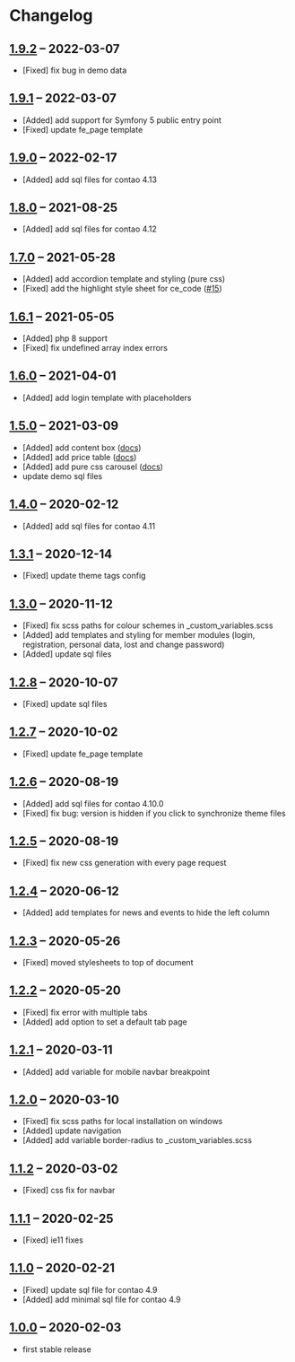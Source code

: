 # Changelog

[//]: <> (
Types of changes
    Added for new features.
    Changed for changes in existing functionality.
    Deprecated for soon-to-be removed features.
    Removed for now removed features.
    Fixed for any bug fixes.
    Security in case of vulnerabilities.
)

## [1.9.2](https://github.com/contao-themes-net/zero-one-theme-bundle/tree/1.9.1) – 2022-03-07

- [Fixed] fix bug in demo data

## [1.9.1](https://github.com/contao-themes-net/zero-one-theme-bundle/tree/1.9.1) – 2022-03-07

- [Added] add support for Symfony 5 public entry point
- [Fixed] update fe_page template

## [1.9.0](https://github.com/contao-themes-net/zero-one-theme-bundle/tree/1.9.0) – 2022-02-17

- [Added] add sql files for contao 4.13

## [1.8.0](https://github.com/contao-themes-net/zero-one-theme-bundle/tree/1.8.0) – 2021-08-25

- [Added] add sql files for contao 4.12

## [1.7.0](https://github.com/contao-themes-net/zero-one-theme-bundle/tree/1.7.0) – 2021-05-28

- [Added] add accordion template and styling (pure css)
- [Fixed] add the highlight style sheet for ce_code ([#15](https://github.com/contao-themes-net/zero-one-theme-bundle/issues/15))

## [1.6.1](https://github.com/contao-themes-net/zero-one-theme-bundle/tree/1.6.1) – 2021-05-05

- [Added] php 8 support
- [Fixed] fix undefined array index errors

## [1.6.0](https://github.com/contao-themes-net/zero-one-theme-bundle/tree/1.6.0) – 2021-04-01

- [Added] add login template with placeholders

## [1.5.0](https://github.com/contao-themes-net/zero-one-theme-bundle/tree/1.5.0) – 2021-03-09

- [Added] add content box ([docs](https://pdir.de/docs/de/contao/themes/zeroone/elements/contentbox/))
- [Added] add price table ([docs](https://pdir.de/docs/de/contao/themes/zeroone/elements/pricebox/))
- [Added] add pure css carousel ([docs](https://pdir.de/docs/de/contao/themes/zeroone/elements/carousel/))
- update demo sql files

## [1.4.0](https://github.com/contao-themes-net/zero-one-theme-bundle/tree/1.4.0) – 2020-02-12

- [Added] add sql files for contao 4.11

## [1.3.1](https://github.com/contao-themes-net/zero-one-theme-bundle/tree/1.3.1) – 2020-12-14

- [Fixed] update theme tags config

## [1.3.0](https://github.com/contao-themes-net/zero-one-theme-bundle/tree/1.3.0) – 2020-11-12

- [Fixed] fix scss paths for colour schemes in _custom_variables.scss
- [Added] add templates and styling for member modules (login, registration, personal data, lost and change password)
- [Added] update sql files

## [1.2.8](https://github.com/contao-themes-net/zero-one-theme-bundle/tree/1.2.8) – 2020-10-07

- [Fixed] update sql files

## [1.2.7](https://github.com/contao-themes-net/zero-one-theme-bundle/tree/1.2.7) – 2020-10-02

- [Fixed] update fe_page template

## [1.2.6](https://github.com/contao-themes-net/zero-one-theme-bundle/tree/1.2.6) – 2020-08-19

- [Added] add sql files for contao 4.10.0
- [Fixed] fix bug: version is hidden if you click to synchronize theme files

## [1.2.5](https://github.com/contao-themes-net/zero-one-theme-bundle/tree/1.2.5) – 2020-08-19

- [Fixed] fix new css generation with every page request

## [1.2.4](https://github.com/contao-themes-net/zero-one-theme-bundle/tree/1.2.4) – 2020-06-12

- [Added] add templates for news and events to hide the left column

## [1.2.3](https://github.com/contao-themes-net/zero-one-theme-bundle/tree/1.2.3) – 2020-05-26

- [Fixed] moved stylesheets to top of document

## [1.2.2](https://github.com/contao-themes-net/zero-one-theme-bundle/tree/1.2.2) – 2020-05-20

- [Fixed] fix error with multiple tabs
- [Added] add option to set a default tab page

## [1.2.1](https://github.com/contao-themes-net/zero-one-theme-bundle/tree/1.2.1) – 2020-03-11

- [Added] add variable for mobile navbar breakpoint

## [1.2.0](https://github.com/contao-themes-net/zero-one-theme-bundle/tree/1.2.0) – 2020-03-10

- [Fixed] fix scss paths for local installation on windows
- [Added] update navigation
- [Added] add variable border-radius to _custom_variables.scss

## [1.1.2](https://github.com/contao-themes-net/zero-one-theme-bundle/tree/1.1.2) – 2020-03-02

- [Fixed] css fix for navbar

## [1.1.1](https://github.com/contao-themes-net/zero-one-theme-bundle/tree/1.1.1) – 2020-02-25

- [Fixed] ie11 fixes

## [1.1.0](https://github.com/contao-themes-net/zero-one-theme-bundle/tree/1.1.0) – 2020-02-21

- [Fixed] update sql file for contao 4.9
- [Added] add minimal sql file for contao 4.9

## [1.0.0](https://github.com/contao-themes-net/zero-one-theme-bundle/tree/1.0.0) – 2020-02-03

- first stable release

